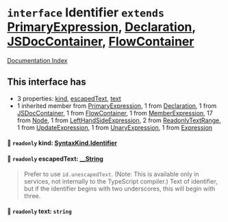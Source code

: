 # `interface` Identifier `extends` [PrimaryExpression](../interface.PrimaryExpression/README.md), [Declaration](../interface.Declaration/README.md), [JSDocContainer](../interface.JSDocContainer/README.md), [FlowContainer](../interface.FlowContainer/README.md)

[Documentation Index](../README.md)

## This interface has

- 3 properties:
[kind](#-readonly-kind-syntaxkindidentifier),
[escapedText](#-readonly-escapedtext-__string),
[text](#-readonly-text-string)
- 1 inherited member from [PrimaryExpression](../interface.PrimaryExpression/README.md), 1 from [Declaration](../interface.Declaration/README.md), 1 from [JSDocContainer](../interface.JSDocContainer/README.md), 1 from [FlowContainer](../interface.FlowContainer/README.md), 1 from [MemberExpression](../interface.MemberExpression/README.md), 17 from [Node](../interface.Node/README.md), 1 from [LeftHandSideExpression](../interface.LeftHandSideExpression/README.md), 2 from [ReadonlyTextRange](../interface.ReadonlyTextRange/README.md), 1 from [UpdateExpression](../interface.UpdateExpression/README.md), 1 from [UnaryExpression](../interface.UnaryExpression/README.md), 1 from [Expression](../interface.Expression/README.md)


#### 📄 `readonly` kind: [SyntaxKind.Identifier](../enum.SyntaxKind/README.md#identifier--80)



#### 📄 `readonly` escapedText: [\_\_String](../type.__String/README.md)

> Prefer to use `id.unescapedText`. (Note: This is available only in services, not internally to the TypeScript compiler.)
> Text of identifier, but if the identifier begins with two underscores, this will begin with three.



#### 📄 `readonly` text: `string`



